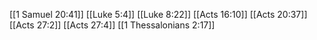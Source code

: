 [[1 Samuel 20:41]]
[[Luke 5:4]]
[[Luke 8:22]]
[[Acts 16:10]]
[[Acts 20:37]]
[[Acts 27:2]]
[[Acts 27:4]]
[[1 Thessalonians 2:17]]
